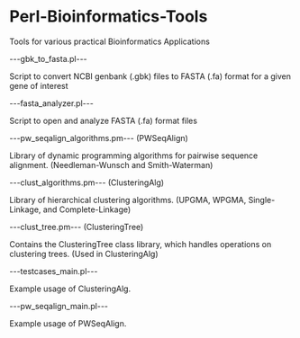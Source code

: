 # Perl-Bioinformatics-Tools
Tools for various practical Bioinformatics Applications

---gbk_to_fasta.pl---

  Script to convert NCBI genbank (.gbk) files to FASTA (.fa) format for a given gene of interest

---fasta_analyzer.pl---

  Script to open and analyze FASTA (.fa) format files

---pw_seqalign_algorithms.pm--- (PWSeqAlign)

  Library of dynamic programming algorithms for pairwise sequence alignment.
  (Needleman-Wunsch and Smith-Waterman)

---clust_algorithms.pm--- (ClusteringAlg)

  Library of hierarchical clustering algorithms.
  (UPGMA, WPGMA, Single-Linkage, and Complete-Linkage)

---clust_tree.pm--- (ClusteringTree)

  Contains the ClusteringTree class library, which handles operations on clustering trees. (Used in ClusteringAlg)

---testcases_main.pl---

  Example usage of ClusteringAlg.

---pw_seqalign_main.pl---

  Example usage of PWSeqAlign.

